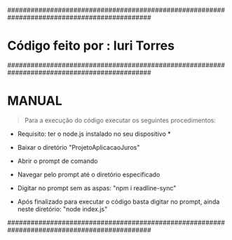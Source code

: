 #############################################################################################

#  Código feito por : Iuri Torres

#############################################################################################

# MANUAL

> Para a execução do código executar os seguintes procedimentos:

* Requisito: ter o node.js instalado no seu dispositivo *

- Baixar o diretório "ProjetoAplicacaoJuros"
- Abrir o prompt de comando
- Navegar pelo prompt até o diretório especificado
- Digitar no prompt sem as aspas:
  "npm i readline-sync"
  
- Após finalizado para executar o código basta digitar no prompt, ainda neste diretório:
  "node index.js"
  
#############################################################################################

